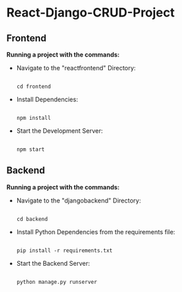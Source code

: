 # React-Django-CRUD-Project

## Frontend
**Running a project with the commands:**
- Navigate to the "reactfrontend" Directory:
  ```
  
  cd frontend
  
  ```
- Install Dependencies:
   ```
   
  npm install
  
  ```
- Start the Development Server:
    ```
    
  npm start
  
  ```

   
## Backend
**Running a project with the commands:**
- Navigate to the "djangobackend" Directory:
  ```
  
  cd backend

  ```
- Install Python Dependencies from the requirements file:
   ```
   
  pip install -r requirements.txt

  ```
- Start the Backend Server:
    ```
    
  python manage.py runserver

  ```
